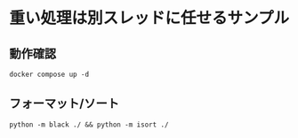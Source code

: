 # 重い処理は別スレッドに任せるサンプル
## 動作確認
```
docker compose up -d 
```

## フォーマット/ソート
```
python -m black ./ && python -m isort ./
```
